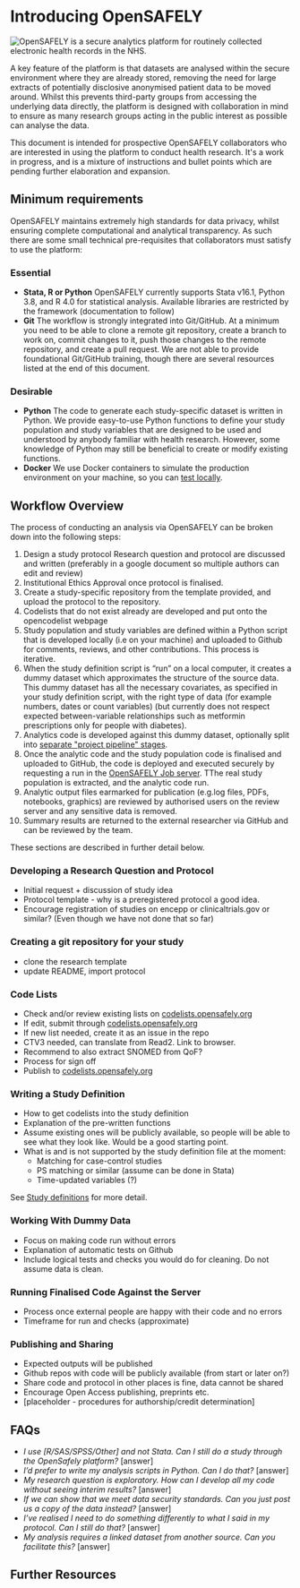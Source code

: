 # Introducing OpenSAFELY

![OpenSAFELY](https://opensafely.org/) is a secure analytics platform for routinely collected electronic health records in the NHS.

A key feature of the platform is that datasets are analysed within the secure environment where they are already stored,
removing the need for large extracts of potentially disclosive anonymised patient data to be moved around.
Whilst this prevents third-party groups from accessing the underlying data directly,
the platform is designed with collaboration in mind to ensure as many research groups acting in the public interest as possible can analyse the data.

This document is intended for prospective OpenSAFELY collaborators who are interested in using the platform to conduct health research.  It's a work in progress, and is a mixture of instructions and bullet points which are pending further elaboration and expansion.

## Minimum requirements
OpenSAFELY maintains extremely high standards for data privacy, whilst ensuring complete computational and analytical transparency.
As such there are some small technical pre-requisites that collaborators must satisfy to use the platform:

### Essential
* **Stata, R or Python**
OpenSAFELY currently supports Stata v16.1, Python 3.8, and R 4.0 for statistical analysis. Available libraries are restricted by the framework (documentation to follow)
* **Git**
The workflow is strongly integrated into Git/GitHub.
At a minimum you need to be able to <!--(clone, branch, commit, push, pull)--> clone a remote git repository, create a branch to work on, commit changes to it, push those changes to the remote repository, and create a pull request.
We are not able to provide foundational Git/GitHub training, though there are several resources listed at the end of this document.
<!--We provide a simple tutorial for navigating the OpenSAFELY workflow.-->

### Desirable
* **Python**
The code to generate each study-specific dataset is written in Python.
We provide easy-to-use Python functions to define your study population and study variables that are designed to be used and understood by anybody familiar with health research.
However, some knowledge of Python may still be beneficial to create or modify existing functions.
* **Docker**
We use Docker containers to simulate the production environment on your machine, so you can [test locally](project_pipelines.md).


## Workflow Overview
The process of conducting an analysis via OpenSAFELY can be broken down into the following steps:

1. Design a study protocol Research question and protocol are discussed and written (preferably in a google document so multiple authors can edit and review)
2. Institutional Ethics Approval once protocol is finalised.
3. Create a study-specific repository from the template provided, and upload the protocol to the repository.
4. Codelists that do not exist already are developed and put onto the opencodelist webpage
5. Study population and study variables are defined within a Python script that is developed locally (i.e on your machine) and uploaded to Github for comments, reviews, and other contributions. This process is iterative.
6. When the study definition script is “run” on a local computer, it creates a dummy dataset which approximates the structure of the source data. This dummy dataset has all the necessary covariates, as specified in your study definition script, with the right type of data (for example numbers, dates or count variables) (but currently does not respect expected between-variable relationships such as metformin prescriptions only for people with diabetes).
7. Analytics code is developed against this dummy dataset, optionally split into [separate "project pipeline" stages](project_pipelines.md).
8. Once the analytic code and the study population code is finalised and uploaded to GitHub, the code is deployed and executed securely by requesting a run in the [OpenSAFELY Job server](job_server.md). TThe real study population is extracted, and the analytic code run.
9. Analytic output files earmarked for publication (e.g.log files, PDFs, notebooks, graphics) are reviewed by authorised users on the review server and any sensitive data is removed.
10. Summary results are returned to the external researcher via GitHub and can be reviewed by the team.

These sections are described in further detail below.

### Developing a Research Question and Protocol
* Initial request + discussion of study idea
* Protocol template - why is a preregistered protocol a good idea.
* Encourage registration of studies on encepp or clinicaltrials.gov or similar? (Even though we have not done that so far)

### Creating a git repository for your study
* clone the research template
* update README, import protocol

### Code Lists

* Check and/or review existing lists on [codelists.opensafely.org](https://codelists.opensafely.org)
* If edit, submit through [codelists.opensafely.org](https://codelists.opensafely.org)
* If new list needed, create it as an issue in the repo
* CTV3 needed, can translate from Read2. Link to browser.
* Recommend to also extract SNOMED from QoF?
* Process for sign off
* Publish to [codelists.opensafely.org](https://codelists.opensafely.org)

### Writing a Study Definition
* How to get codelists into the study definition
* Explanation of the pre-written functions
* Assume existing ones will be publicly available, so people will be able to see what they look like. Would be a good starting point.
* What is and is not supported by the study definition file at the moment:
  * Matching for case-control studies
  * PS matching or similar (assume can be done in Stata)
  * Time-updated variables (?)

See [Study definitions](study_definition.md) for more detail.

### Working With Dummy Data
* Focus on making code run without errors
* Explanation of automatic tests on Github
* Include logical tests and checks you would do for cleaning. Do not assume data is clean.

### Running Finalised Code Against the Server
* Process once external people are happy with their code and no errors
* Timeframe for run and checks (approximate)

### Publishing and Sharing
* Expected outputs will be published
* Github repos with code will be publicly available (from start or later on?)
* Share code and protocol in other places is fine, data cannot be shared
* Encourage Open Access publishing, preprints etc.
* [placeholder - procedures for authorship/credit determination]

## FAQs

* _I use [R/SAS/SPSS/Other] and not Stata. Can I still do a study through the OpenSafely platform?_
  [answer]
* _I’d prefer to write my analysis scripts in Python. Can I do that?_
  [answer]
* _My research question is exploratory. How can I develop all my code without seeing interim results?_
  [answer]
* _If we can show that we meet data security standards. Can you just post us a copy of the data instead?_
  [answer]
* _I’ve realised I need to do something differently to what I said in my protocol. Can I still do that?_
  [answer]
* _My analysis requires a linked dataset from another source. Can you facilitate this?_
  [answer]

## Further Resources


